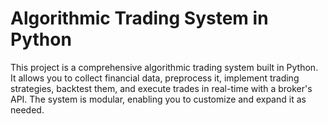 # Algorithmic Trading System in Python
This project is a comprehensive algorithmic trading system built in Python. It allows you to collect financial data, preprocess it, implement trading strategies, backtest them, and execute trades in real-time with a broker's API. The system is modular, enabling you to customize and expand it as needed.
